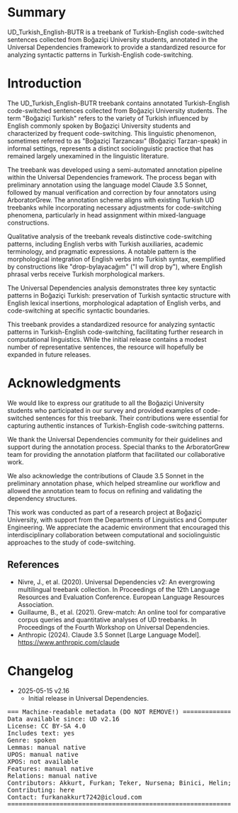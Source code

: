 # Summary

UD_Turkish_English-BUTR is a treebank of Turkish-English code-switched sentences collected from Boğaziçi University students, annotated in the Universal Dependencies framework to provide a standardized resource for analyzing syntactic patterns in Turkish-English code-switching.

# Introduction

The UD_Turkish_English-BUTR treebank contains annotated Turkish-English code-switched sentences collected from Boğaziçi University students. The term "Boğaziçi Turkish" refers to the variety of Turkish influenced by English commonly spoken by Boğaziçi University students and characterized by frequent code-switching. This linguistic phenomenon, sometimes referred to as "Boğaziçi Tarzancası" (Boğaziçi Tarzan-speak) in informal settings, represents a distinct sociolinguistic practice that has remained largely unexamined in the linguistic literature.

The treebank was developed using a semi-automated annotation pipeline within the Universal Dependencies framework. The process began with preliminary annotation using the language model Claude 3.5 Sonnet, followed by manual verification and correction by four annotators using ArboratorGrew. The annotation scheme aligns with existing Turkish UD treebanks while incorporating necessary adjustments for code-switching phenomena, particularly in head assignment within mixed-language constructions.

Qualitative analysis of the treebank reveals distinctive code-switching patterns, including English verbs with Turkish auxiliaries, academic terminology, and pragmatic expressions. A notable pattern is the morphological integration of English verbs into Turkish syntax, exemplified by constructions like "drop-bylayacağım" ("I will drop by"), where English phrasal verbs receive Turkish morphological markers.

The Universal Dependencies analysis demonstrates three key syntactic patterns in Boğaziçi Turkish: preservation of Turkish syntactic structure with English lexical insertions, morphological adaptation of English verbs, and code-switching at specific syntactic boundaries.

This treebank provides a standardized resource for analyzing syntactic patterns in Turkish-English code-switching, facilitating further research in computational linguistics. While the initial release contains a modest number of representative sentences, the resource will hopefully be expanded in future releases.

# Acknowledgments

We would like to express our gratitude to all the Boğaziçi University students who participated in our survey and provided examples of code-switched sentences for this treebank. Their contributions were essential for capturing authentic instances of Turkish-English code-switching patterns.

We thank the Universal Dependencies community for their guidelines and support during the annotation process. Special thanks to the ArboratorGrew team for providing the annotation platform that facilitated our collaborative work.

We also acknowledge the contributions of Claude 3.5 Sonnet in the preliminary annotation phase, which helped streamline our workflow and allowed the annotation team to focus on refining and validating the dependency structures.

This work was conducted as part of a research project at Boğaziçi University, with support from the Departments of Linguistics and Computer Engineering. We appreciate the academic environment that encouraged this interdisciplinary collaboration between computational and sociolinguistic approaches to the study of code-switching.

## References

* Nivre, J., et al. (2020). Universal Dependencies v2: An evergrowing multilingual treebank collection. In Proceedings of the 12th Language Resources and Evaluation Conference. European Language Resources Association.
* Guillaume, B., et al. (2021). Grew-match: An online tool for comparative corpus queries and quantitative analyses of UD treebanks. In Proceedings of the Fourth Workshop on Universal Dependencies.
* Anthropic (2024). Claude 3.5 Sonnet [Large Language Model]. https://www.anthropic.com/claude

# Changelog

* 2025-05-15 v2.16
  * Initial release in Universal Dependencies.

<pre>
=== Machine-readable metadata (DO NOT REMOVE!) ================================
Data available since: UD v2.16
License: CC BY-SA 4.0
Includes text: yes
Genre: spoken
Lemmas: manual native
UPOS: manual native
XPOS: not available
Features: manual native
Relations: manual native
Contributors: Akkurt, Furkan; Teker, Nursena; Binici, Helin; Demir, Ahmet; Sampanis, Konstantinos
Contributing: here
Contact: furkanakkurt7242@icloud.com
===============================================================================
</pre>
